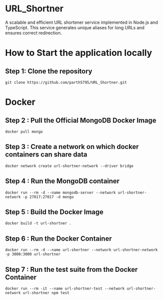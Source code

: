 # URL_Shortner
A scalable and efficient URL shortener service implemented in Node.js and TypeScript. This service generates unique aliases for long URLs and ensures correct redirection.


# How to Start the application locally
## Step 1:  Clone the repository
`git clone https://github.com/parth5795/URL_Shortner.git`

# Docker 
## Step 2 : Pull the Official MongoDB Docker Image
`docker pull mongo`

## Step 3 : Create a network on which docker containers can share data
`docker network create url-shortner-network --driver bridge`

## Step 4 : Run the MongoDB container
`docker run --rm -d --name mongodb-server --network url-shortner-network -p 27017:27017 -d mongo`

## Step 5 : Build the Docker Image
`docker build -t url-shortner .`

## Step 6 : Run the Docker Container
`docker run --rm -d --name url-shortner --network url-shortner-network -p 3000:3000 url-shortner`

## Step 7 : Run the test suite from the Docker Container
`docker run --rm -it --name url-shortner-test --network url-shortner-network url-shortner npm test`
